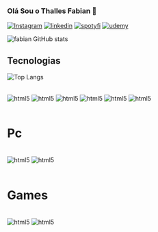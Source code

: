 ### Olá Sou o Thalles Fabian 🤞

[![Instagram](https://img.shields.io/badge/Instagram-E4405F?style=for-the-badge&logo=instagram&logoColor=white)](https://www.instagram.com/thallesfabian/)
[![linkedin](https://img.shields.io/badge/LinkedIn-0077B5?style=for-the-badge&logo=linkedin&logoColor=white)](https://www.linkedin.com/in/thalles-fabian-89751b255/)
[![spotyfi](https://img.shields.io/badge/Spotify-1ED760?&style=for-the-badge&logo=spotify&logoColor=white)](https://)
[![udemy](https://img.shields.io/badge/Udemy-EC5252?style=for-the-badge&logo=Udemy&logoColor=white)](https://)

![fabian GitHub stats](https://github-readme-stats.vercel.app/api?username=thallesfabian&show_icons=true&theme=highcontrast)

## Tecnologias
![Top Langs](https://github-readme-stats.vercel.app/api/top-langs/?username=thallesfabian&layout=compact)

<div style="display: inline_block"><br/>
    <img align="center" alt="html5" src="https://img.shields.io/badge/HTML5-E34F26?style=for-the-badge&logo=html5&logoColor=white">
    <img align="center" alt="html5" src="https://img.shields.io/badge/CSS3-1572B6?style=for-the-badge&logo=css3&logoColor=white">
    <img align="center" alt="html5" src="https://img.shields.io/badge/JavaScript-F7DF1E?style=for-the-badge&logo=javascript&logoColor=black">
    <img align="center" alt="html5" src="https://img.shields.io/badge/Java-ED8B00?style=for-the-badge&logo=openjdk&logoColor=white">
    <img align="center" alt="html5" src="https://img.shields.io/badge/Python-14354C?style=for-the-badge&logo=python&logoColor=white">
    <img align="center" alt="html5" src="https://img.shields.io/badge/PostgreSQL-316192?style=for-the-badge&logo=postgresql&logoColor=white">
</div></br>

# Pc
<div style="display: inline_block"><br/>
    <img align="center" alt="html5" src="https://img.shields.io/badge/AMD-Ryzen_5_5600X-ED1C24?style=for-the-badge&logo=amd&logoColor=white">
    <img align="center" alt="html5" src="https://img.shields.io/badge/NVIDIA-rtx3060-76B900?style=for-the-badge&logo=nvidia&logoColor=white">
</div></br>

# Games
<div style="display: inline_block"><br/>
    <img align="center" alt="html5" src="https://img.shields.io/badge/Riot_Games-D32936?style=for-the-badge&logo=riot-games&logoColor=white">
    <img align="center" alt="html5" src="https://img.shields.io/badge/Steam-000000?style=for-the-badge&logo=steam&logoColor=white">
</div></br>
